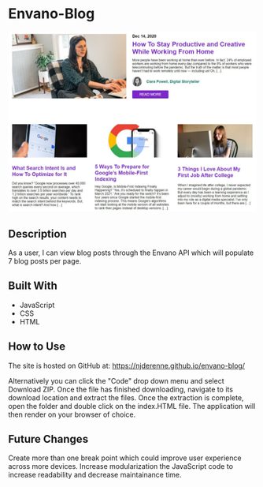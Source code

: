 # Envano-Blog

![Evano-Blog](assets/images/blog.jpg)

## Description

As a user, I can view blog posts through the Envano API which will populate 7 blog posts per page.

## Built With

* JavaScript
* CSS
* HTML

## How to Use

The site is hosted on GitHub at: https://njderenne.github.io/envano-blog/

Alternatively you can click the "Code" drop down menu and select Download ZIP. Once the file has finished downloading, navigate to its download location and extract the files. Once the extraction is complete, open the folder and double click on the index.HTML file. The application will then render on your browser of choice.

## Future Changes

Create more than one break point which could improve user experience across more devices. Increase modularization the JavaScript code to increase readability and decrease maintainance time.